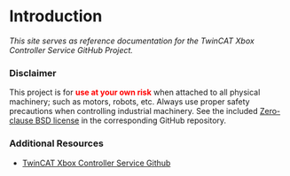 
# Introduction

*This site serves as reference documentation for the TwinCAT Xbox Controller Service GitHub Project.*

### Disclaimer
This project is for <span style="color:red">**use at your own risk**</span> when attached to all physical machinery; such as motors, robots, etc. Always use proper safety precautions when controlling industrial machinery. See the included [Zero-clause BSD license](https://github.com/Beckhoff-USA-Community/TwinCAT-Xbox-Controller-Service/blob/main/LICENSE) in the corresponding GitHub repository.
### Additional Resources

- [TwinCAT Xbox Controller Service Github](https://github.com/Beckhoff-USA-Community/TwinCAT-Xbox-Controller-Service)

